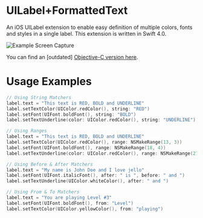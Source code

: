 UILabel+FormattedText
=====================

An iOS UILabel extension to enable easy definition of multiple colors, fonts and styles in a single label.
This extension is written in Swift 4.0.

![Example Screen Capture](https://github.com/joaoffcosta/UILabel-FormattedText/blob/master/example.png)

You can find an [outdated] [Objective-C version here](https://github.com/joaoffcosta/UILabel-FormattedText/releases/tag/objective-c).

# Usage Examples
```Swift
// Using String Matchers
label.text = "This text is RED, BOLD and UNDERLINE"
label.setTextColor(UIColor.redColor(), string: "RED")
label.setFont(UIFont.boldFont(), string: "BOLD")
label.setTextUnderline(color: UIColor.redColor(), string: "UNDERLINE")
```

```Swift
// Using Ranges
label.text = "This text is RED, BOLD and UNDERLINE"
label.setTextColor(UIColor.redColor(), range: NSMakeRange(13, 3))
label.setFont(UIFont.boldFont(), range: NSMakeRange(18, 4))
label.setTextUnderline(color: UIColor.redColor(), range: NSMakeRange(27, 9))
```

```Swift
// Using Before & After Matchers
label.text = "My name is John Doe and I love jello"
label.setFont(UIFont.italicFont(), after: " is ", before: " and ")
label.setTextUnderline(UIColor.whiteColor(), after: " and ")
```

```Swift
// Using From & To Matchers
label.text = "You are playing Level #3"
label.setFont(UIFont.boldFont(), from: "Level")
label.setTextColor(UIColor.yellowColor(), from: "playing")
```
